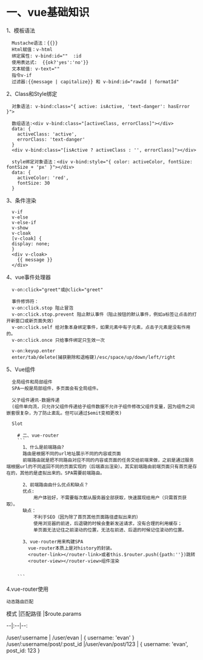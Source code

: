 # 一、vue基础知识

1、模板语法
  ```
    Mustache语法：{{}}
    Html赋值：v-html
    绑定属性: v-bind:id=""  :id
    使用表达式:  {{ok?'yes':'no'}}
    文本赋值: v-text=""
    指令v-if
    过滤器:{{message | capitalize}} 和 v-bind:id="rawId | formatId"
  ```

2、Class和Style绑定

  ```
    对象语法: v-bind:class="{ active: isActive, 'text-danger': hasError }">

    数组语法:<div v-bind:class="[activeClass, errorClass]"></div>
    data: {
      activeClass: 'active',
      errorClass: 'text-danger'
    }
    <div v-bind:class="[isActive ? activeClass : '', errorClass]"></div>

    style绑定对象语法：<div v-bind:style="{ color: activeColor, fontSize: fontSize + 'px' }"></div>
    data: {
      activeColor: 'red',
      fontSize: 30
    }
  ```

3、条件渲染
  ```
    v-if
    v-else
    v-else-if
    v-show
    v-cloak
    [v-cloak] {
    display: none;
    }
    <div v-cloak>
      {{ message }}
    </div>
  ```

4、vue事件处理器
  ```
    v-on:click="greet"或@click="greet"

    事件修饰符：
    v-on:click.stop 阻止冒泡
    v-on:click.stop.prevent 阻止默认事件（阻止按钮的默认事件，例如a标签让点击的打开新窗口或新页面失效）
    v-on:click.self 给对象本身绑定事件，如果元素中有子元素，点击子元素是没有作用的。
    v-on:click.once 只给事件绑定只生效一次

    v-on:keyup.enter
    enter/tab/delete(捕获删除和退格键)/esc/space/up/down/left/right

  ```

5、Vue组件
  ```
    全局组件和局部组件
    SPA一般是局部组件，多页面会有全局组件。

    父子组件通讯-数据传递
    (组件单向流，只允许父组件传递给子组件数据不允许子组件修改父组件变量，因为组件之间嵌套很复杂，为了防止紊乱。但可以通过$emit变相更改)

    Slot
  ```


        # 二、vue-router
        ```
          1、什么是前端路由?
          路由是根据不同的url地址展示不同的内容或页面
          前端路由就是把不同路由对应不同的内容或页面的任务交给前端来做，之前是通过服务端根据url的不同返回不同的页面实现的（后端直出渲染）。其实前端路由前端页面只有首页是存在的，其他的是虚拟出来的。SPA需要前端路由。

          2、前端路由由什么优点和缺点？
          优点:
              用户体验好，不需要每次都从服务器全部获取，快速展现给用户（只需首页获取）。
          缺点：
              不利于SEO（因为除了首页其他页面路径虚拟出来的）
              使用浏览器的前进，后退键的时候会重新发送请求，没有合理的利用缓存；
              单页面无法记住之前滚动的位置，无法在前进、后退的时候记住滚动的位置。

          3、vue-router用来构建SPA
            vue-router本质上是对history的封装。
            <router-link></router-link>或者this.$router.push({path:''})跳转
            <router-view></router-view>组件渲染


        ```

   4.vue-router使用

    动态路由匹配

  模式                 		  |匹配路径											|$route.params

  --|:--|--:

   /user/:username | /user/evan | { username: 'evan' } 
   /user/:username/post/:post_id |/user/evan/post/123  |	{ username: 'evan', post_id: 123 }